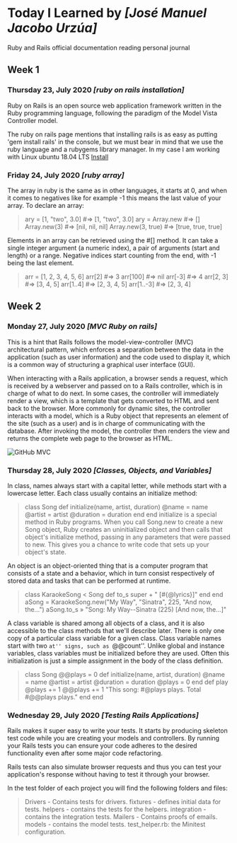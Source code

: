 
# Today I Learned by *[José Manuel Jacobo Urzúa]*

Ruby and Rails official documentation reading personal journal

## Week 1

### Thursday 23, July 2020 *[ruby on rails installation]*
Ruby on Rails is an open source web application framework written in the Ruby programming language, following the paradigm of the Model Vista Controller model.

The ruby ​​on rails page mentions that installing rails is as easy as putting 'gem install rails' in the console, but we must bear in mind that we use the ruby ​​language and a rubygems library manager.
In my case I am working with Linux ubuntu 18.04 LTS [Install](http://rubyonrails.org.es/instala.html)

### Friday 24, July 2020 *[ruby array]*
The array in ruby ​​is the same as in other languages, it starts at 0, and when it comes to negatives like for example -1 this means the last value of your array.
To declare an array:

>ary = [1, "two", 3.0] #=> [1, "two", 3.0]
>ary = Array.new    #=> []
>Array.new(3)       #=> [nil, nil, nil]
>Array.new(3, true) #=> [true, true, true]

Elements in an array can be retrieved using the #[] method. It can take a single integer argument (a numeric index), a pair of arguments (start and length) or a range. Negative indices start counting from the end, with -1 being the last element.

>arr = [1, 2, 3, 4, 5, 6]
>arr[2]    #=> 3
>arr[100]  #=> nil
>arr[-3]   #=> 4
>arr[2, 3] #=> [3, 4, 5]
>arr[1..4] #=> [2, 3, 4, 5]
>arr[1..-3] #=> [2, 3, 4]

## Week 2

### Monday 27, July 2020 *[MVC Ruby on rails]*
This is a hint that Rails follows the model-view-controller (MVC) architectural pattern, which enforces a separation between the data in the application (such as user information) and the code used to display it, which is a common way of structuring a graphical user interface (GUI).

When interacting with a Rails application, a browser sends a request, which is received by a webserver and passed on to a Rails controller, which is in charge of what to do next. In some cases, the controller will immediately render a view, which is a template that gets converted to HTML and sent back to the browser. More commonly for dynamic sites, the controller interacts with a model, which is a Ruby object that represents an element of the site (such as a user) and is in charge of communicating with the database. After invoking the model, the controller then renders the view and returns the complete web page to the browser as HTML.

![GitHub MVC](/img/MVC.jpg)

### Thursday 28, July 2020 *[Classes, Objects, and Variables]*
In class, names always start with a capital letter, while methods start with a lowercase letter.
Each class usually contains an initialize method:

>class Song
>  def initialize(name, artist, duration)
>    @name     = name
>    @artist   = artist
>    @duration = duration
>  end
>end
initialize is a special method in Ruby programs. When you call Song.new to create a new Song object, Ruby creates an uninitialized object and then calls that object's initialize method, passing in any parameters that were passed to new. This gives you a chance to write code that sets up your object's state.

An object is an object-oriented thing that is a computer program that consists of a state and a behavior, which in turn consist respectively of stored data and tasks that can be performed at runtime.

>class KaraokeSong < Song
>  def to_s
>    super + " [#{@lyrics}]"
>  end
>end
>aSong = KaraokeSong.new("My Way", "Sinatra", 225, "And now, the...")
>aSong.to_s 	» 	"Song: My Way--Sinatra (225) [And now, the...]"

A class variable is shared among all objects of a class, and it is also accessible to the class methods that we'll describe later. There is only one copy of a particular class variable for a given class. Class variable names start with two ``at'' signs, such as ``@@count''. Unlike global and instance variables, class variables must be initialized before they are used. Often this initialization is just a simple assignment in the body of the class definition. 

>class Song
>  @@plays = 0
>  def initialize(name, artist, duration)
>    @name     = name
>    @artist   = artist
>    @duration = duration
>    @plays    = 0
>  end
>  def play
>    @plays += 1
>    @@plays += 1
>    "This  song: #@plays plays. Total #@@plays plays."
>  end
>end


### Wednesday 29, July 2020 *[Testing Rails Applications]*
Rails makes it super easy to write your tests. It starts by producing skeleton test code while you are creating your models and controllers.
By running your Rails tests you can ensure your code adheres to the desired functionality even after some major code refactoring.

Rails tests can also simulate browser requests and thus you can test your application's response without having to test it through your browser.

In the test folder of each project you will find the following folders and files:
>Drivers - Contains tests for drivers.
>fixtures - defines initial data for tests.
>helpers - contains the tests for the helpers.
>integration - contains the integration tests.
>Mailers - Contains proofs of emails.
>models - contains the model tests.
>test_helper.rb: the Minitest configuration.
